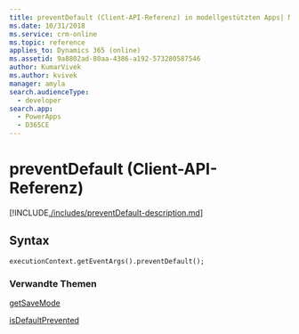 ```yaml
---
title: preventDefault (Client-API-Referenz) in modellgestützten Apps| MicrosoftDocs
ms.date: 10/31/2018
ms.service: crm-online
ms.topic: reference
applies_to: Dynamics 365 (online)
ms.assetid: 9a8802ad-80aa-4386-a192-573280587546
author: KumarVivek
ms.author: kvivek
manager: amyla
search.audienceType:
  - developer
search.app:
  - PowerApps
  - D365CE
---
```

# <a name="preventdefault-client-api-reference"></a>preventDefault (Client-API-Referenz)



[!INCLUDE[./includes/preventDefault-description.md](./includes/preventDefault-description.md)]

## <a name="syntax"></a>Syntax

`executionContext.getEventArgs().preventDefault();`

### <a name="related-topics"></a>Verwandte Themen

[getSaveMode](getSaveMode.md)

[isDefaultPrevented](isDefaultPrevented.md)



